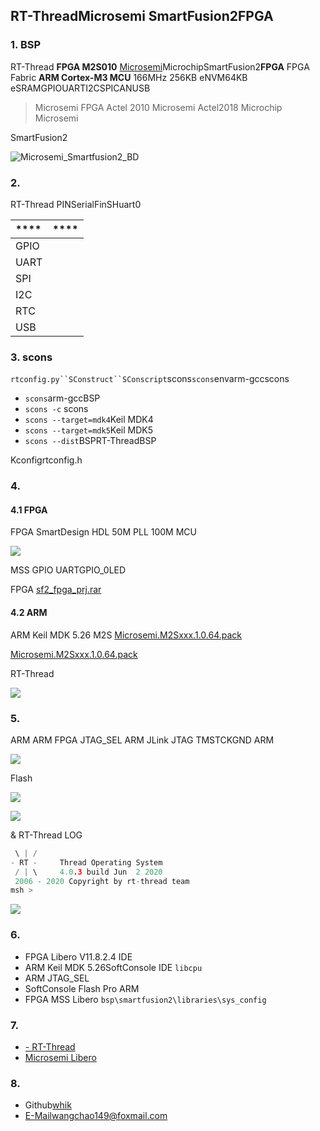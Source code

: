 ## RT-ThreadMicrosemi SmartFusion2FPGA

### 1. BSP

 RT-Thread  **FPGA M2S010**  [Microsemi](https://www.microsemi.com/)MicrochipSmartFusion2**FPGA** FPGA Fabric  **ARM Cortex-M3  MCU** 166MHz 256KB eNVM64KB eSRAMGPIOUARTI2CSPICANUSB

>  Microsemi FPGA  Actel 2010 Microsemi  Actel2018  Microchip  Microsemi

SmartFusion2 

![Microsemi_Smartfusion2_BD](figures/Microsemi_Smartfusion2_BD.jpg)

### 2. 

 RT-Thread PINSerialFinSHuart0

| ****      | **** |
| :----------------- | :----------: |
| GPIO              |          |
| UART              |          |
| SPI               |       |
| I2C               |       |
| RTC               |      |
| USB        |      |

### 3. scons

`rtconfig.py``SConstruct``SConscript`scons`scons`envarm-gccscons

- `scons`arm-gccBSP
- `scons -c` scons 
- `scons --target=mdk4`Keil MDK4
- `scons --target=mdk5`Keil MDK5
- `scons --dist`BSPRT-ThreadBSP

Kconfigrtconfig.h

### 4. 

#### 4.1 FPGA  

FPGA  SmartDesign  HDL  50M PLL  100M  MCU 

![](figures/top_sd.jpg)

MSS GPIO UARTGPIO_0LED

 FPGA [sf2_fpga_prj.rar](https://wcc-blog.oss-cn-beijing.aliyuncs.com/Libero/RT-Thread/sf2_fpga_prj.rar)

#### 4.2 ARM 

ARM  Keil MDK 5.26  M2S [Microsemi.M2Sxxx.1.0.64.pack](http://www.actel-ip.com/repositories/CMSIS-Pack/Microsemi.M2Sxxx.1.0.64.pack)

[Microsemi.M2Sxxx.1.0.64.pack](https://wcc-blog.oss-cn-beijing.aliyuncs.com/Libero/RT-Thread/Microsemi.M2Sxxx.1.0.64.pack)

 RT-Thread 

![](figures/files.jpg)

### 5. 

 ARM  ARM  FPGA JTAG_SEL  ARM  JLink JTAG  TMSTCKGND  ARM 

![](figures/jlink-ob.jpg)

 Flash 

![](figures/flash.jpg)



![](figures/finished.jpg)

 &  RT-Thread  LOG 

```c
 \ | /
- RT -     Thread Operating System
 / | \     4.0.3 build Jun  2 2020
 2006 - 2020 Copyright by rt-thread team
msh >
```

![](figures/log.jpg)

### 6. 

- FPGA  Libero V11.8.2.4 IDE
- ARM  Keil MDK 5.26SoftConsole IDE  `libcpu` 
-  ARM  JTAG_SEL  
-  SoftConsole  Flash Pro  ARM 
-  FPGA  MSS Libero `bsp\smartfusion2\libraries\sys_config` 

### 7. 

- [ - RT-Thread ](https://www.rt-thread.org/document/site/)
- [Microsemi Libero](https://blog.csdn.net/whik1194/article/details/102901710)

### 8. 

- Github[whik](https://github.com/whik)
- E-Mailwangchao149@foxmail.com
